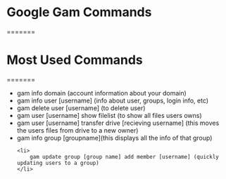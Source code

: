 # Google Gam Commands
======= 
# Most Used Commands
=======
<ul>
	<li>gam info domain (account information about your domain)</li>
	<li>gam info user [username] (info about user, groups, login info, etc)</li>
	<li>gam delete user [username] (to delete user)</li>
	<li>gam user [username] show filelist (to show all files users owns)</li>
	<li>gam user [username] transfer drive [recieving username] (this moves the users files from drive to a new owner)
	</li>
	<li>
		gam info group [groupname](this displays all the info of that group)
	</li>

	<li>
		gam update group [group name] add member [username] (quickly updating users to a group)
	</li>
	



</ul>